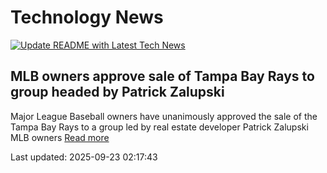 # Technology News

[![Update README with Latest Tech News](https://github.com/tcdtist/daily-tech-digest/actions/workflows/main.yml/badge.svg)](https://github.com/tcdtist/daily-tech-digest/actions/workflows/main.yml)

## MLB owners approve sale of Tampa Bay Rays to group headed by Patrick Zalupski
Major League Baseball owners have unanimously approved the sale of the Tampa Bay Rays to a group led by real estate developer Patrick Zalupski MLB owners
[Read more](https://www.breitbart.com/news/mlb-owners-approve-sale-of-tampa-bay-rays-to-group-headed-by-patrick-zalupski/)



Last updated: 2025-09-23 02:17:43